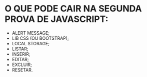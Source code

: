 # O QUE PODE CAIR NA SEGUNDA PROVA DE JAVASCRIPT:

- ALERT MESSAGE;
- LIB CSS (OU BOOTSTRAP);
- LOCAL STORAGE;
- LISTAR;
- INSERIR;
- EDITAR;
- EXCLUIR;
- RESETAR.